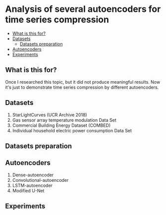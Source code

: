 # Analysis of several autoencoders for time series compression

* [What is this for?](#what-is-this-for)
* [Datasets](#datasets)
  * [Datasets preparation](#datasets-preparation)
* [Autoencoders](#autoencoders)
* [Experiments](#experiments)

## What is this for?
Once I researched this topic, but it did not produce meaningful results. Now it's just to demonstrate time series compression by different autoencoders.

## Datasets
1. StarLightCurves (UCR Archive 2018)
2. Gas sensor array temperature modulation Data Set
3. Commercial Building Energy Dataset (COMBED)
4. Individual household electric power consumption Data Set

## Datasets preparation

## Autoencoders
1. Dense-autoencoder
2. Convolutional-autoencoder
3. LSTM-autoencoder
4. Modified U-Net

## Experiments
